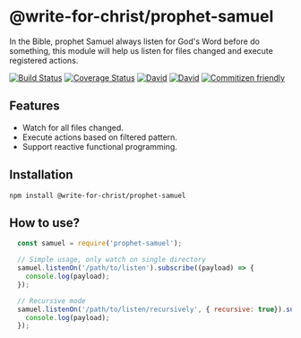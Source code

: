 # @write-for-christ/prophet-samuel

In the Bible, prophet Samuel always listen for God's Word before do something, this module will help us listen for files changed and execute registered actions.

[![Build Status](https://travis-ci.org/write-for-CHRIST/prophet-samuel.svg?branch=master)](https://travis-ci.org/write-for-CHRIST/prophet-samuel)
[![Coverage Status](https://coveralls.io/repos/github/write-for-CHRIST/prophet-samuel/badge.svg?branch=master)](https://coveralls.io/github/write-for-CHRIST/prophet-samuel?branch=master)
[![David](https://david-dm.org/write-for-CHRIST/prophet-samuel.svg)](https://david-dm.org/write-for-CHRIST/prophet-samuel.svg)
[![David](https://img.shields.io/david/dev/write-for-CHRIST/prophet-samuel.svg)](prophet-samuel)
[![Commitizen friendly](https://img.shields.io/badge/commitizen-friendly-brightgreen.svg)](http://commitizen.github.io/cz-cli/)

## Features

* Watch for all files changed.
* Execute actions based on filtered pattern.
* Support reactive functional programming.

## Installation

  `npm install @write-for-christ/prophet-samuel`

## How to use?

```javascript
  const samuel = require('prophet-samuel');

  // Simple usage, only watch on single directory
  samuel.listenOn('/path/to/listen').subscribe((payload) => {
    console.log(payload);
  });

  // Recursive mode
  samuel.listenOn('/path/to/listen/recursively', { recursive: true}).subscribe((payload) => {
    console.log(payload);
  });
```
